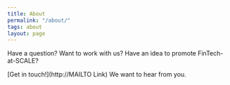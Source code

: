 ```yaml
---
title: About
permalink: "/about/"
tags: about
layout: page
---
```


Have a question? Want to work with us? Have an idea to promote FinTech-at-SCALE?

\[Get in touch!\](http://MAILTO Link) We want to hear from you.